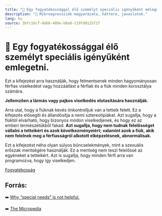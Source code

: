 ```yaml
---
title: "🚫 Egy fogyatékossággal élő személyt speciális igényűként emlegetni."
description: "🚫 Mikroagressziók magyarázata, háttere, javaslatok."
lang: hu
source: 3bfc16cf-9d66-409e-b8a8-119fd012571f
---
```


<div class="wiki-content agression-title">

# 🚫 Egy fogyatékossággal élő személyt speciális igényűként emlegetni.

Ezt a kifejezést arra használják, hogy felmentsenek minden hagyományosan férfias viselkedést vagy hozzáállást a férfiak és a fiúk minden korosztálya számára.

**Jellemzően a lármás vagy pajkos viselkedés elutasítására használják.**

Arra utal, hogy a fiúknak kevés önkontrolljuk van a tetteik felett. Ez a kifejezés elősegíti és állandósítja a nemi sztereotípiákat. Azt sugallja, hogy a fiúktól elvárható, hogy bizonyos módon viselkedjenek, és hogy ez az emberi természetükből fakad. **Azt sugallja, hogy nem tudnak felelősséget vállalni a tetteikért és azok következményeiért; valamint azok a fiúk, akik nem felelnek meg a férfiasságról alkotott elképzelésnek, abnormálisak.**

Ezt a kifejezést néha olyan súlyos bűncselekmények, mint a szexuális erőszak mentségére használják. Ez a mentség nem teszi felelőssé az egyéneket a tetteikért. Azt is sugallja, hogy minden férfi arra van programozva, hogy így viselkedjen.


<div class="categories">

[Fogyatékosság](/#/entry?id=fogyatekossag)

</div>

## Forrás:

➡️ [Why “special needs” is not helpful.](https://rebecca-cokley.medium.com/why-special-needs-is-1959e2a6b0e)


➡️ [The Micropedia](https://www.themicropedia.org/)


</div>
